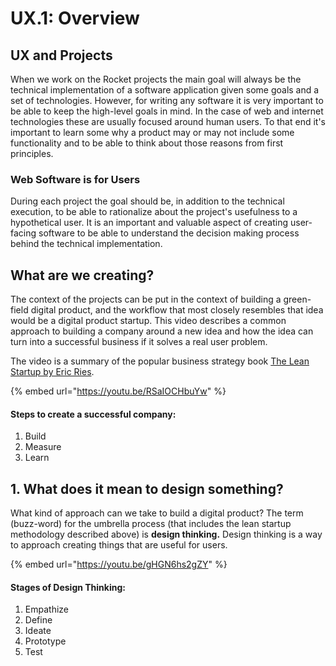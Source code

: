 # UX.1: Overview

## UX and Projects

When we work on the Rocket projects the main goal will always be the technical implementation of a software application given some goals and a set of technologies. However, for writing any software it is very important to be able to keep the high-level goals in mind. In the case of web and internet technologies these are usually focused around human users. To that end it's important to learn some why a product may or may not include some functionality and to be able to think about those reasons from first principles.

### Web Software is for Users

During each project the goal should be, in addition to the technical execution, to be able to rationalize about the project's usefulness to a hypothetical user. It is an important and valuable aspect of creating user-facing software to be able to understand the decision making process behind the technical implementation.

## What are we creating?

The context of the projects can be put in the context of building a green-field digital product, and the workflow that most closely resembles that idea would be a digital product startup. This video describes a common approach to building a company around a new idea and how the idea can turn into a successful business if it solves a real user problem.

The video is a summary of the popular business strategy book [The Lean Startup by Eric Ries](https://www.amazon.com/Lean-Startup-Entrepreneurs-Continuous-Innovation/dp/0307887898).

{% embed url="https://youtu.be/RSaIOCHbuYw" %}

#### Steps to create a successful company:

1. Build
2. Measure
3. Learn

## 1. What does it mean to design something?

What kind of approach can we take to build a digital product? The term (buzz-word) for the umbrella process (that includes the lean startup methodology described above) is **design thinking.** Design thinking is a way to approach creating things that are useful for users.

{% embed url="https://youtu.be/gHGN6hs2gZY" %}

#### Stages of Design Thinking:

1. Empathize
2. Define
3. Ideate
4. Prototype
5. Test
